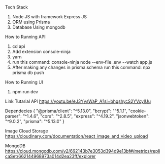 Tech Stack
1. Node JS with framework Express JS
2. ORM using Prisma
3. Database Using mongodb

How to Running API
1. cd api
2. Add extension console-ninja
3. yarn
4. run this command: console-ninja node --env-file .env --watch app.js
5. After making any changes in prisma.schema run this command: npx prisma db push

How to Running UI
1. npm run dev

Link Tutarial API
https://youtu.be/eJ3YysWaP_A?si=bhgshycS2YVcyIUu

Dependecies
{
  "@prisma/client": "^5.13.0",
  "bcrypt": "^5.1.1",
  "cookie-parser": "^1.4.6",
  "cors": "^2.8.5",
  "express": "^4.19.2",
  "jsonwebtoken": "^9.0.2",
  "prisma": "^5.13.0"
}

Image Cloud Storage
https://cloudinary.com/documentation/react_image_and_video_upload

MongoDB
https://cloud.mongodb.com/v2/662143b7e3053d394d9e13bf#/metrics/replicaSet/662144968973a014d2ea23ff/explorer
